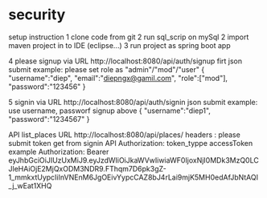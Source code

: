 # security
setup instruction 
1 clone code from git
2 run sql_scrip on mySql
2 import maven project in to IDE (eclipse...)
3 run project as spring boot app

4 please signup via URL http://localhost:8080/api/auth/signup firt
json submit example: please set role as "admin"/"mod"/"user"
{
    "username":"diep",
    "email":"diepngx@gamil.com",
    "role":["mod"],
    "password":"123456"
}

5 signin via URL http://localhost:8080/api/auth/signin
json submit example: use username, passworf signup above
{
	"username":"diep1",
    "password":"1234567"
}

API list_places URL http://localhost:8080/api/places/
headers : please submit token get from signin API 
Authorization: token_typpe accessToken
example
Authorization: Bearer eyJhbGciOiJIUzUxMiJ9.eyJzdWIiOiJkaWVwIiwiaWF0IjoxNjI0MDk3MzQ0LCJleHAiOjE2MjQxODM3NDR9.FThqm7D6pk3gZ-1_mmkxtUypcIiInVNEnM6JgOEivYypcCAZ8bJ4rLai9mjK5MH0edAfJbNtAQI_j_wEat1XHQ
